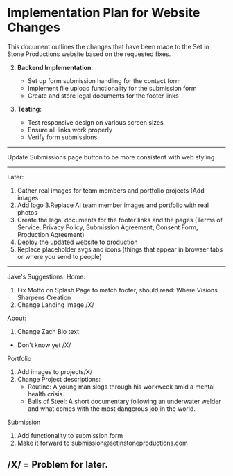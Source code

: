 # Implementation Plan for Website Changes

This document outlines the changes that have been made to the Set in Stone Productions website based on the requested fixes.


2. **Backend Implementation**:
   - Set up form submission handling for the contact form
   - Implement file upload functionality for the submission form
   - Create and store legal documents for the footer links

3. **Testing**:
   - Test responsive design on various screen sizes
   - Ensure all links work properly
   - Verify form submissions
----

Update Submissions page button to be more consistent with web styling 


------
Later:  
1. Gather real images for team members and portfolio projects (Add images
2. Add logo
3.Replace AI team member images and portfolio with real photos
4. Create the legal documents for the footer links and the pages (Terms of Service, Privacy Policy, Submission Agreement, Consent Form, Production Agreement)
5. Deploy the updated website to production
6. Replace placeholder svgs and icons (things that appear in browser tabs or where you send to people) 




------ 

Jake's Suggestions:
Home:
1. Fix Motto on Splash Page to match footer, should read: Where Visions Sharpens Creation
2. Change Landing Image /X/

About:
1. Change Zach Bio text:
- Don't know yet /X/

Portfolio  
1. Add images to projects/X/
2. Change Project descriptions:
   - Routine: A young man slogs through his workweek amid a mental health crisis.
   - Balls of Steel: A short documentary following an underwater welder and what comes with the most dangerous job in the world. 

Submission
1. Add functionality to submission form
2. Make it forward to submission@setinstoneproductions.com 

/X/ = Problem for later. 
---
